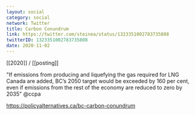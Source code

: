 ```yaml
---
layout: social
category: social
network: Twitter
title: Carbon Conundrum
link: https://twitter.com/steinea/status/1323351002783735808
twitterID: 1323351002783735808
date: 2020-11-02
---
```


[[2020]] / [[posting]]

"If emissions from producing and liquefying the gas required for LNG Canada are added, BC’s 2050 target would be exceeded by 160 per cent, even if emissions from the rest of the economy are reduced to zero by 2035" @ccpa

<https://policyalternatives.ca/bc-carbon-conundrum>
